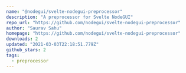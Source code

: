 ```yaml
---
name: "@nodegui/svelte-nodegui-preprocessor"
description: "A preprocessor for Svelte NodeGUI"
repo_url: "https://github.com/nodegui/svelte-nodegui-preprocessor"
author: "Saurav Sahu"
homepage: "https://github.com/nodegui/svelte-nodegui-preprocessor"
downloads: 2
updated: "2021-03-03T22:18:51.779Z"
github_stars: 2
tags: 
  - preprocessor
---
```

